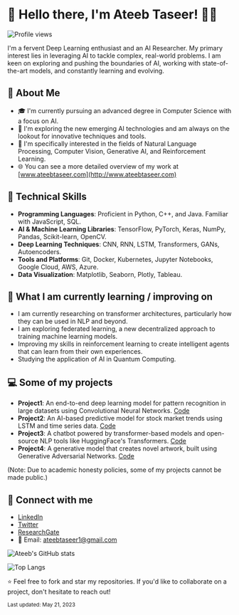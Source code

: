 # 👋 Hello there, I'm Ateeb Taseer! 👨‍💻

![Profile views](https://gpvc.arturio.dev/[YourGithubUserName])

I'm a fervent Deep Learning enthusiast and an AI Researcher. My primary interest lies in leveraging AI to tackle complex, real-world problems. I am keen on exploring and pushing the boundaries of AI, working with state-of-the-art models, and constantly learning and evolving.

## 🚀 About Me

- 🎓 I'm currently pursuing an advanced degree in Computer Science with a focus on AI.
- 🌱 I'm exploring the new emerging AI technologies and am always on the lookout for innovative techniques and tools.
- 🧠 I'm specifically interested in the fields of Natural Language Processing, Computer Vision, Generative AI, and Reinforcement Learning.
- 🌐 You can see a more detailed overview of my work at [www.ateebtaseer.com](http://www.ateebtaseer.com)

## 💼 Technical Skills

- **Programming Languages**: Proficient in Python, C++, and Java. Familiar with JavaScript, SQL.
- **AI & Machine Learning Libraries**: TensorFlow, PyTorch, Keras, NumPy, Pandas, Scikit-learn, OpenCV.
- **Deep Learning Techniques**: CNN, RNN, LSTM, Transformers, GANs, Autoencoders.
- **Tools and Platforms**: Git, Docker, Kubernetes, Jupyter Notebooks, Google Cloud, AWS, Azure.
- **Data Visualization**: Matplotlib, Seaborn, Plotly, Tableau.

## 📖 What I am currently learning / improving on

- I am currently researching on transformer architectures, particularly how they can be used in NLP and beyond.
- I am exploring federated learning, a new decentralized approach to training machine learning models.
- Improving my skills in reinforcement learning to create intelligent agents that can learn from their own experiences.
- Studying the application of AI in Quantum Computing.

## 💻 Some of my projects

- **Project1**: An end-to-end deep learning model for pattern recognition in large datasets using Convolutional Neural Networks. [Code](https://github.com/YourGithubUserName/Project1)
- **Project2**: An AI-based predictive model for stock market trends using LSTM and time series data. [Code](https://github.com/YourGithubUserName/Project2)
- **Project3**: A chatbot powered by transformer-based models and open-source NLP tools like HuggingFace's Transformers. [Code](https://github.com/YourGithubUserName/Project3)
- **Project4**: A generative model that creates novel artwork, built using Generative Adversarial Networks. [Code](https://github.com/YourGithubUserName/Project4)

(Note: Due to academic honesty policies, some of my projects cannot be made public.)

## 🔗 Connect with me 

- [LinkedIn](https://www.linkedin.com/in/ateebtaseer/)
- [Twitter](https://twitter.com/ateebtaseer)
- [ResearchGate](https://www.researchgate.net/profile/Ateeb_Taseer)
- 📧 Email: ateebtaseer1@gmail.com

![Ateeb's GitHub stats](https://github-readme-stats.vercel.app/api?username=YourGithubUserName&show_icons=true&theme=tokyonight)

![Top Langs](https://github-readme-stats.vercel.app/api/top-langs/?username=YourGithubUserName&layout=compact)

⭐️ Feel free to fork and star my repositories. If you'd like to collaborate on a project, don't hesitate to reach out!

<sup>Last updated: May 21, 2023</sup>
